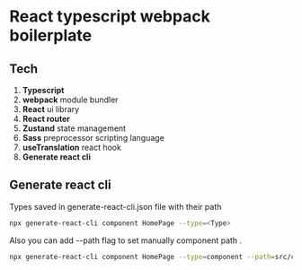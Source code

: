 # React typescript webpack boilerplate

## Tech

1. **Typescript**
1. **webpack** module bundler
1. **React** ui library
1. **React router**
1. **Zustand** state management
1. **Sass** preprocessor scripting language
1. **useTranslation** react hook
1. **Generate react cli**

## Generate react cli

Types saved in generate-react-cli.json file with their path

```sh
npx generate-react-cli component HomePage --type=<Type>
```

Also you can add --path flag to set manually component path .

```sh
npx generate-react-cli component HomePage --type=component --path=src/components
```
